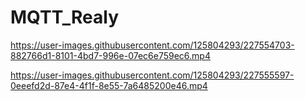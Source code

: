 # MQTT_Realy

https://user-images.githubusercontent.com/125804293/227554703-882766d1-8101-4bd7-996e-07ec6e759ec6.mp4



https://user-images.githubusercontent.com/125804293/227555597-0eeefd2d-87e4-4f1f-8e55-7a6485200e46.mp4

